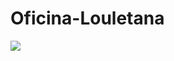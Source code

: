 #  Oficina-Louletana
![](https://blog.engecass.com.br/wp-content/uploads/2020/02/oficina-mecanica-moderna.png)